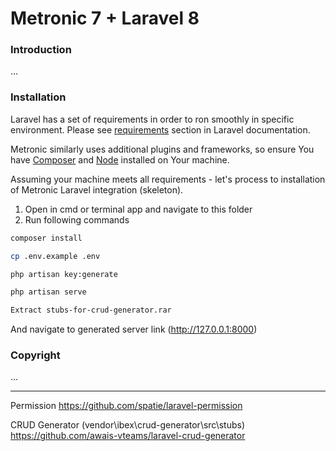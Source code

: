 # Metronic 7 + Laravel 8

### Introduction

...

### Installation

Laravel has a set of requirements in order to ron smoothly in specific environment. Please see [requirements](https://laravel.com/docs/7.x#server-requirements) section in Laravel documentation.

Metronic similarly uses additional plugins and frameworks, so ensure You have [Composer](https://getcomposer.org/) and [Node](https://nodejs.org/) installed on Your machine.

Assuming your machine meets all requirements - let's process to installation of Metronic Laravel integration (skeleton).

1. Open in cmd or terminal app and navigate to this folder
2. Run following commands

```bash
composer install
```

```bash
cp .env.example .env
```

```bash
php artisan key:generate
```

```bash
php artisan serve
```

```bash
Extract stubs-for-crud-generator.rar
```

And navigate to generated server link (http://127.0.0.1:8000)

### Copyright

...

----------------------------------------------------------------------
Permission https://github.com/spatie/laravel-permission

CRUD Generator (vendor\ibex\crud-generator\src\stubs) https://github.com/awais-vteams/laravel-crud-generator
